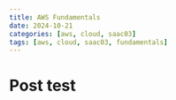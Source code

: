 ```yaml
---
title: AWS Fundamentals
date: 2024-10-21
categories: [aws, cloud, saac03]
tags: [aws, cloud, saac03, fundamentals]
---
```


# Post test